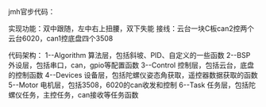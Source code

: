 jmh官步代码：

实现功能：双中跟随，左中右上扭腰，双下失能
接线：云台一块C板can2控两个云台6020，can1控底盘四个3508

代码架构：
1--Algorithm
算法层，包括斜坡、PID、自定义的一些函数
2--BSP
外设层，包括串口，can，gpio等配置函数
3--Control
控制层，包括云台，底盘的控制函数
4--Devices
设备层，包括陀螺仪姿态角获取，遥控器数据获取的函数
5--Motor
电机层，包括3508，6020的can收发和控制
6--Task
任务层，包括陀螺仪任务，主控任务，can接收等任务函数

